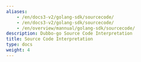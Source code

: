 ```yaml
---
aliases:
    - /en/docs3-v2/golang-sdk/sourcecode/
    - /en/docs3-v2/golang-sdk/sourcecode/
    - /en/overview/mannual/golang-sdk/sourcecode/
description: Dubbo-go Source Code Interpretation
title: Source Code Interpretation
type: docs
weight: 4
---
```


